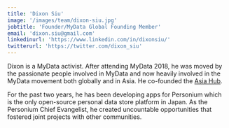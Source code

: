 ```yaml
---
title: 'Dixon Siu'
image: '/images/team/dixon-siu.jpg'
jobtitle: 'Founder/MyData Global Founding Member'
email: 'dixon.siu@gmail.com'
linkedinurl: 'https://www.linkedin.com/in/dixonsiu/'
twitterurl: 'https://twitter.com/dixon_siu'
---
```


Dixon is a MyData activist. After attending MyData 2018, he was moved by the passionate people involved in MyData and now heavily involved in the MyData movement both globally and in Asia. He co-founded the [Asia Hub](https://mydataasia.org).

For the past two years, he has been developing apps for Personium which is the only open-source personal data store platform in Japan. As the Personium Chief Evangelist, he created uncountable opportunities that fostered joint projects with other communities.
